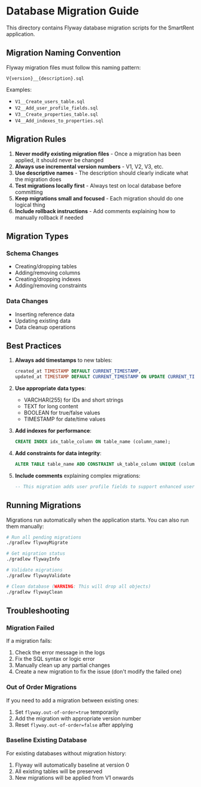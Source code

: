 # Database Migration Guide

This directory contains Flyway database migration scripts for the SmartRent application.

## Migration Naming Convention

Flyway migration files must follow this naming pattern:
```
V{version}__{description}.sql
```

Examples:
- `V1__Create_users_table.sql`
- `V2__Add_user_profile_fields.sql`
- `V3__Create_properties_table.sql`
- `V4__Add_indexes_to_properties.sql`

## Migration Rules

1. **Never modify existing migration files** - Once a migration has been applied, it should never be changed
2. **Always use incremental version numbers** - V1, V2, V3, etc.
3. **Use descriptive names** - The description should clearly indicate what the migration does
4. **Test migrations locally first** - Always test on local database before committing
5. **Keep migrations small and focused** - Each migration should do one logical thing
6. **Include rollback instructions** - Add comments explaining how to manually rollback if needed

## Migration Types

### Schema Changes
- Creating/dropping tables
- Adding/removing columns
- Creating/dropping indexes
- Adding/removing constraints

### Data Changes
- Inserting reference data
- Updating existing data
- Data cleanup operations

## Best Practices

1. **Always add timestamps** to new tables:
   ```sql
   created_at TIMESTAMP DEFAULT CURRENT_TIMESTAMP,
   updated_at TIMESTAMP DEFAULT CURRENT_TIMESTAMP ON UPDATE CURRENT_TIMESTAMP
   ```

2. **Use appropriate data types**:
   - VARCHAR(255) for IDs and short strings
   - TEXT for long content
   - BOOLEAN for true/false values
   - TIMESTAMP for date/time values

3. **Add indexes for performance**:
   ```sql
   CREATE INDEX idx_table_column ON table_name (column_name);
   ```

4. **Add constraints for data integrity**:
   ```sql
   ALTER TABLE table_name ADD CONSTRAINT uk_table_column UNIQUE (column_name);
   ```

5. **Include comments** explaining complex migrations:
   ```sql
   -- This migration adds user profile fields to support enhanced user management
   ```

## Running Migrations

Migrations run automatically when the application starts. You can also run them manually:

```bash
# Run all pending migrations
./gradlew flywayMigrate

# Get migration status
./gradlew flywayInfo

# Validate migrations
./gradlew flywayValidate

# Clean database (WARNING: This will drop all objects)
./gradlew flywayClean
```

## Troubleshooting

### Migration Failed
If a migration fails:
1. Check the error message in the logs
2. Fix the SQL syntax or logic error
3. Manually clean up any partial changes
4. Create a new migration to fix the issue (don't modify the failed one)

### Out of Order Migrations
If you need to add a migration between existing ones:
1. Set `flyway.out-of-order=true` temporarily
2. Add the migration with appropriate version number
3. Reset `flyway.out-of-order=false` after applying

### Baseline Existing Database
For existing databases without migration history:
1. Flyway will automatically baseline at version 0
2. All existing tables will be preserved
3. New migrations will be applied from V1 onwards
